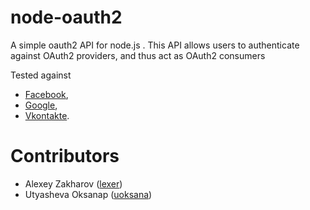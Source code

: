 node-oauth2
===========
A simple oauth2 API for node.js .  This API allows users to authenticate against OAuth2 providers, and thus act as OAuth2 consumers

Tested against

  * [Facebook](http://developers.facebook.com/docs/authentication/), 
  * [Google](http://code.google.com/apis/accounts/docs/OAuth2.html), 
  * [Vkontakte](http://vkontakte.ru/topic-1_24428376).

Contributors
============

  * Alexey Zakharov ([lexer](http://github.com/lexer))
  * Utyasheva Oksanap ([uoksana](http://github.com/uoksana))